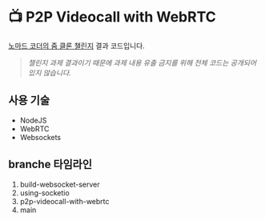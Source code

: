 # 📺 P2P Videocall with WebRTC

[노마드 코더의 줌 클론 챌린지](https://nomadcoders.co/noom-challenge) 결과 코드입니다.


> _챌린지 과제 결과이기 때문에 과제 내용 유출 금지를 위해 전체 코드는 공개되어 있지 않습니다._



## 사용 기술
- NodeJS
- WebRTC
- Websockets


## branche 타임라인
1. build-websocket-server
2. using-socketio
3. p2p-videocall-with-webrtc
4. main
